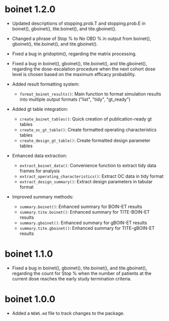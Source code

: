 # boinet 1.2.0

* Updated descriptions of stopping.prob.T and stopping.prob.E in boinet(), gboinet(),
tite.boinet(), and tite.gboinet().

* Changed a phrase of Stop % to No OBD % in output from boinet(), gboinet(),
tite.boinet(), and tite.gboinet().

* Fixed a bug in gridoptim(), regarding the matrix processing.

* Fixed a bug in boinet(), gboinet(), tite.boinet(), and tite.gboinet(),
regarding the dose-escalation procedure when the next cohort dose level is
chosen based on the maximum efficacy probability.

* Added result formatting system:
  - `format_boinet_results()`: Main function to format simulation results into
    multiple output formats ("list", "tidy", "gt_ready")

* Added gt table integration:
  - `create_boinet_tables()`: Quick creation of publication-ready gt tables
  - `create_oc_gt_table()`: Create formatted operating characteristics tables
  - `create_design_gt_table()`: Create formatted design parameter tables

* Enhanced data extraction:
  - `extract_boinet_data()`: Convenience function to extract tidy data frames for analysis
  - `extract_operating_characteristics()`: Extract OC data in tidy format
  - `extract_design_summary()`: Extract design parameters in tabular format

* Improved summary methods:
  - `summary.boinet()`: Enhanced summary for BOIN-ET results
  - `summary.tite.boinet()`: Enhanced summary for TITE-BOIN-ET results
  - `summary.gboinet()`: Enhanced summary for gBOIN-ET results
  - `summary.tite.gboinet()`: Enhanced summary for TITE-gBOIN-ET results

# boinet 1.1.0

* Fixed a bug in boinet(), gboinet(), tite.boinet(), and tite.gboinet(),
regarding the count for Stop % when the number of patients at the current dose
reaches the early study termination criteria.
 
# boinet 1.0.0

* Added a `NEWS.md` file to track changes to the package.
